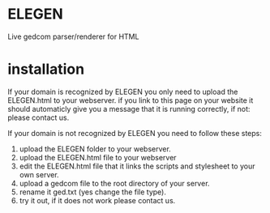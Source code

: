 # ELEGEN
Live gedcom parser/renderer for HTML


# installation
If your domain is recognized by ELEGEN you only need to upload the ELEGEN.html to your webserver. if you link to this page on your website it should automaticly give you a message that it is running correctly, if not: please contact us.

If your domain is not recognized by ELEGEN you need to follow these steps:
1. upload the ELEGEN folder to your webserver.
2. upload the ELEGEN.html file to your webserver
3. edit the ELEGEN.html file that it links the scripts and stylesheet to your own server.
4. upload a gedcom file to the root directory of your server.
5. rename it ged.txt (yes change the file type).
6. try it out, if it does not work please contact us.
